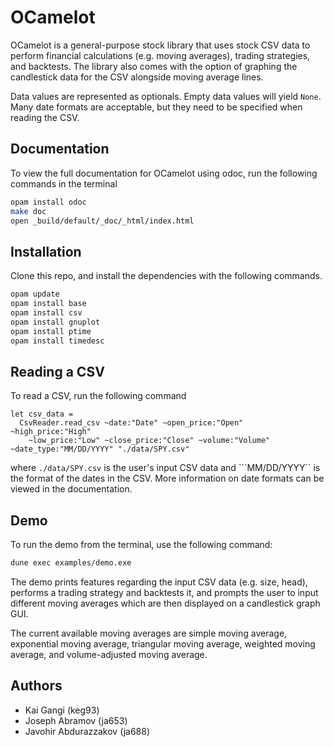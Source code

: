 
# OCamelot

OCamelot is a general-purpose stock library that uses stock CSV data to perform financial calculations (e.g. moving averages), trading strategies, and backtests. The library also comes with the option of graphing the candlestick data for the CSV alongside moving average lines.

Data values are represented as optionals. Empty data values will yield ```None```. Many date formats are acceptable, but they need to be specified when reading the CSV. 

## Documentation
To view the full documentation for OCamelot using odoc, run the following commands in the terminal
```bash
opam install odoc
make doc
open _build/default/_doc/_html/index.html
```


## Installation

Clone this repo, and install the dependencies with the following commands.

```bash
opam update
opam install base
opam install csv
opam install gnuplot
opam install ptime
opam install timedesc
```


    
## Reading a CSV
To read a CSV, run the following command
```
let csv_data =
  CsvReader.read_csv ~date:"Date" ~open_price:"Open" ~high_price:"High"
    ~low_price:"Low" ~close_price:"Close" ~volume:"Volume" ~date_type:"MM/DD/YYYY" "./data/SPY.csv"
```
where ```./data/SPY.csv``` is the user's input CSV data and ```MM/DD/YYYY`` is the format of the dates in the CSV. More information on date formats can be viewed in the documentation. 
## Demo
To run the demo from the terminal, use the following command:

```bash
dune exec examples/demo.exe
```

The demo prints features regarding the input CSV data (e.g. size, head), performs a trading strategy and backtests it, and prompts the user to input different moving averages which are then displayed on a candlestick graph GUI. 

The current available moving averages are simple moving average, exponential moving average, triangular moving average, weighted moving average, and volume-adjusted moving average.

## Authors

- Kai Gangi (keg93)
- Joseph Abramov (ja653)
- Javohir Abdurazzakov (ja688)

